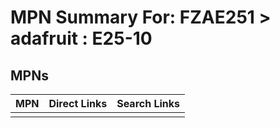 



# MPN Summary For: FZAE251 > adafruit : E25-10

## MPNs
  

|MPN|Direct Links|Search Links|
| :--- | :--- | :--- |
||||
